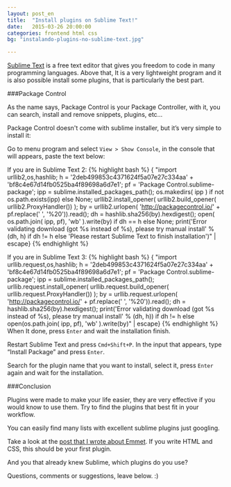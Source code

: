```yaml
---
layout: post_en
title:  "Install plugins on Sublime Text!"
date:   2015-03-26 20:00:00
categories: frontend html css
bg: "instalando-plugins-no-sublime-text.jpg"

---
```


[Sublime Text](http://www.sublimetext.com/) is a free text editor that gives you freedom to code in many programming languages. Above that, It is a very lightweight program and it is also possible install some plugins, that is particularly the best part.

###Package Control

As the name says, Package Control is your Package Controller, with it, you can search, install and remove snippets, plugins, etc…

Package Control doesn't come with sublime installer, but it’s very simple to install it:

Go to menu program and select `View > Show Console`, in the console that will appears, paste the text below:

If you are in Sublime Text 2:
{% highlight bash %}
{ "import urllib2,os,hashlib; h = '2deb499853c4371624f5a07e27c334aa' + 'bf8c4e67d14fb0525ba4f89698a6d7e1'; pf = 'Package Control.sublime-package'; ipp = sublime.installed_packages_path(); os.makedirs( ipp ) if not os.path.exists(ipp) else None; urllib2.install_opener( urllib2.build_opener( urllib2.ProxyHandler()) ); by = urllib2.urlopen( 'http://packagecontrol.io/' + pf.replace(' ', '%20')).read(); dh = hashlib.sha256(by).hexdigest(); open( os.path.join( ipp, pf), 'wb' ).write(by) if dh == h else None; print('Error validating download (got %s instead of %s), please try manual install' % (dh, h) if dh != h else 'Please restart Sublime Text to finish installation')" | escape}
{% endhighlight %}

If you are in Sublime Text 3:
{% highlight bash %}
{ "import urllib.request,os,hashlib; h = '2deb499853c4371624f5a07e27c334aa' + 'bf8c4e67d14fb0525ba4f89698a6d7e1'; pf = 'Package Control.sublime-package'; ipp = sublime.installed_packages_path(); urllib.request.install_opener( urllib.request.build_opener( urllib.request.ProxyHandler()) ); by = urllib.request.urlopen( 'http://packagecontrol.io/' + pf.replace(' ', '%20')).read(); dh = hashlib.sha256(by).hexdigest(); print('Error validating download (got %s instead of %s), please try manual install' % (dh, h)) if dh != h else open(os.path.join( ipp, pf), 'wb' ).write(by)" | escape}
{% endhighlight %}
When It done, press `Enter` and wait the installation finish.

Restart Sublime Text and press `Cmd+Shift+P`. In the input that appears, type “Install Package” and press `Enter`.

Search for the plugin name that you want to install, select it, press `Enter` again and wait for the installation.

###Conclusion

Plugins were made to make your life easier, they are very effective if you would know to use them. Try to find the plugins that best fit in your workflow.

You can easily find many lists with excellent sublime plugins just googling.

Take a look at the [post that I wrote about Emmet]({{site.baseurl}}/en/frontend/html/css/2015/01/20/know-emmet-and-you-will-never-be-the-same.html). If you write HTML and CSS, this should be your first plugin.

And you that already knew Sublime, which plugins do you use?

Questions, comments or suggestions, leave below. :)


